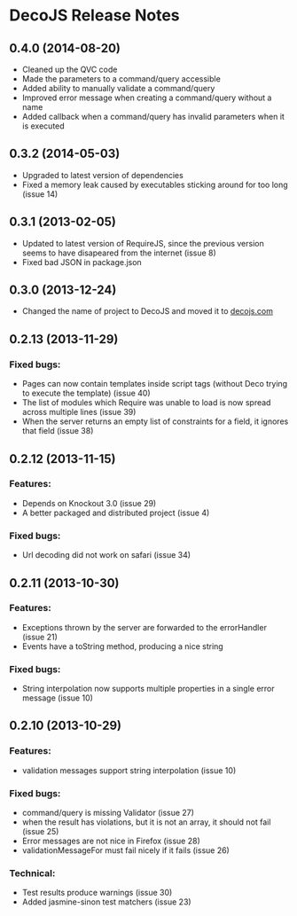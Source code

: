 # DecoJS Release Notes

## 0.4.0 (2014-08-20)
* Cleaned up the QVC code
* Made the parameters to a command/query accessible
* Added ability to manually validate a command/query
* Improved error message when creating a command/query without a name
* Added callback when a command/query has invalid parameters when it is executed

## 0.3.2 (2014-05-03)
* Upgraded to latest version of dependencies
* Fixed a memory leak caused by executables sticking around for too long (issue 14)

## 0.3.1 (2013-02-05)
* Updated to latest version of RequireJS, since the previous version seems to have disapeared from the internet (issue 8)
* Fixed bad JSON in package.json

## 0.3.0 (2013-12-24)
* Changed the name of project to DecoJS and moved it to [decojs.com](http://decojs.com)

## 0.2.13 (2013-11-29)

### Fixed bugs:
* Pages can now contain templates inside script tags (without Deco trying to execute the template) (issue 40)
* The list of modules which Require was unable to load is now spread across multiple lines (issue 39)
* When the server returns an empty list of constraints for a field, it ignores that field (issue 38)

## 0.2.12 (2013-11-15)

### Features:
* Depends on Knockout 3.0 (issue 29)
* A better packaged and distributed project (issue 4)

### Fixed bugs:
* Url decoding did not work on safari (issue 34)

## 0.2.11 (2013-10-30)

### Features:
* Exceptions thrown by the server are forwarded to the errorHandler (issue 21)
* Events have a toString method, producing a nice string

### Fixed bugs:
* String interpolation now supports multiple properties in a single error message (issue 10)

## 0.2.10 (2013-10-29)

### Features:
* validation messages support string interpolation (issue 10)

### Fixed bugs:
* command/query is missing Validator (issue 27)
* when the result has violations, but it is not an array, it should not fail (issue 25)
* Error messages are not nice in Firefox (issue 28)
* validationMessageFor must fail nicely if it fails (issue 26)

### Technical:
* Test results produce warnings (issue 30)
* Added jasmine-sinon test matchers (issue 23)

